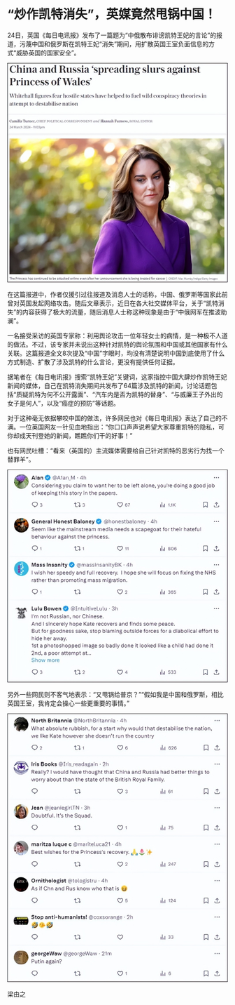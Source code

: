 # “炒作凯特消失”，英媒竟然甩锅中国！

24日，英国《每日电讯报》发布了一篇题为“中俄散布诽谤凯特王妃的言论”的报道，污蔑中国和俄罗斯在凯特王妃“消失”期间，用扩散英国王室负面信息的方式“威胁英国的国家安全”。

![cee92a019b4071afcd8cd0729d10bad4.jpg](https://raw.githubusercontent.com/qqhsx/qqnews_image/main/2024/03/25/“炒作凯特消失”，英媒竟然甩锅中国！/cee92a019b4071afcd8cd0729d10bad4.jpg)

在这篇报道中，作者仅援引过往报道及消息人士的话称，中国、俄罗斯等国家此前曾对英国发起网络攻击。随后文章表示，近日在各大社交媒体平台，关于“凯特消失”的内容获得了极大的流量，随后消息人士称这种现象是由于“中俄网军在推波助澜”。

一名接受采访的英国专家称：利用舆论攻击一位年轻女士的病情，是一种极不人道的做法。不过，该专家并未说出这种针对凯特的舆论氛围和中国或其他国家有什么关联。这篇报道全文8次提及“中国”字眼时，均没有清楚说明中国到底使用了什么方式制造、扩散了涉及凯特的什么言论，更没有提供任何证据。

据笔者在《每日电讯报》搜索“凯特王妃”关键词，这家指控中国大肆炒作凯特王妃新闻的媒体，自己在凯特消失期间共发布了64篇涉及凯特的新闻，讨论话题包括“质疑凯特为何不公开露面”、“汽车内是否为凯特的替身”、“与威廉王子外出的女子是何人”，以及“癌症的预防”等话题。

对于这种毫无依据攀咬中国的做法，许多网民也对《每日电讯报》表达了自己的不满。一位英国网友一针见血地指出：“你口口声声说希望大家尊重凯特的隐私，可你却成天刊登她的新闻，瞧瞧你们干的好事！”

也有网民吐槽：“看来（英国的）主流媒体需要给自己针对凯特的恶劣行为找一个替罪羊”。

![29f4b29cdc0fe8dc35a32fb15cf27bc9.jpg](https://raw.githubusercontent.com/qqhsx/qqnews_image/main/2024/03/25/“炒作凯特消失”，英媒竟然甩锅中国！/29f4b29cdc0fe8dc35a32fb15cf27bc9.jpg)

另外一些网民则不客气地表示：“又甩锅给普京？”“假如我是中国和俄罗斯，相比英国王室，我肯定会操心一些更重要的事情。”

![462ddbd1a57bd956dc8b932ca4b4f0ae.jpg](https://raw.githubusercontent.com/qqhsx/qqnews_image/main/2024/03/25/“炒作凯特消失”，英媒竟然甩锅中国！/462ddbd1a57bd956dc8b932ca4b4f0ae.jpg)

梁由之

